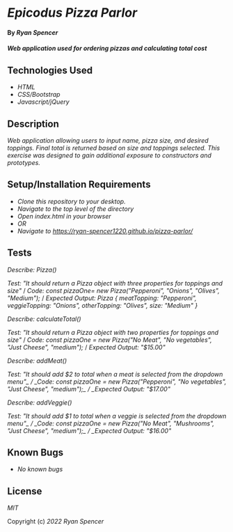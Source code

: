 # _Epicodus Pizza Parlor_

#### By _Ryan Spencer_

#### _Web application used for ordering pizzas and calculating total cost_

## Technologies Used

- _HTML_
- _CSS/Bootstrap_
- _Javascript/jQuery_

## Description

_Web application allowing users to input name, pizza size, and desired toppings. Final total is returned based on size and toppings selected. This exercise was designed to gain additional exposure to constructors and prototypes._

## Setup/Installation Requirements

- _Clone this repository to your desktop._
- _Navigate to the top level of the directory_
- _Open index.html in your browser_
- _OR_
- _Navigate to https://ryan-spencer1220.github.io/pizza-parlor/_

## Tests

_Describe: Pizza()_

_Test: "It should return a Pizza object with three properties for toppings and size"_ /
_Code: const pizzaOne= new Pizza("Pepperoni", "Onions", "Olives", "Medium");_ /
_Expected Output: Pizza { meatTopping: "Pepperoni", veggieTopping: "Onions", otherTopping: "Olives", size: "Medium" }_

_Describe: calculateTotal()_

_Test: "It should return a Pizza object with two properties for toppings and size"_ /
_Code: const pizzaOne = new Pizza("No Meat", "No vegetables", "Just Cheese", "medium");_ /
_Expected Output: "$15.00"_

_Describe: addMeat()_

_Test: "It should add $2 to total when a meat is selected from the dropdown menu"_ /
_Code: const pizzaOne = new Pizza("Pepperoni", "No vegetables", "Just Cheese", "medium");_ /
_Expected Output: "$17.00"_

_Describe: addVeggie()_

_Test: "It should add $1 to total when a veggie is selected from the dropdown menu"_ /
_Code: const pizzaOne = new Pizza("No Meat", "Mushrooms", "Just Cheese", "medium");_ /
_Expected Output: "$16.00"_

## Known Bugs

- _No known bugs_

## License

_MIT_

Copyright (c) _2022_ _Ryan Spencer_
